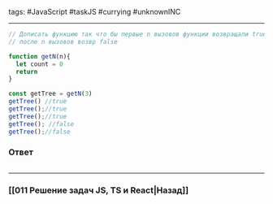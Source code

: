 tags: #JavaScript #taskJS #currying #unknownINC 
____

```js
// Дописать функцию так что бы первые n вызовов функции возвращали true 
// после n вызовов возвр false

function getN(n){
  let count = 0
  return
}

const getTree = getN(3)
getTree() //true
getTree();//true
getTree();//true
getTree(); //false
getTree();//false
```

### Ответ

```js

```

___
### [[011 Решение задач JS, TS и React|Назад]]